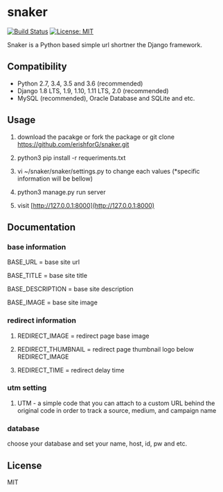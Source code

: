 # snaker

[![Build Status](https://travis-ci.org/erishforG/snaker.svg?branch=master)](https://travis-ci.org/erishforG/snaker)
[![License: MIT](https://img.shields.io/badge/License-MIT-yellow.svg)](https://github.com/erishforG/snaker/blob/master/LICENSE)

Snaker is a Python based simple url shortner the Django framework.

## Compatibility

* Python 2.7, 3.4, 3.5 and 3.6 (recommended)
* Django 1.8 LTS, 1.9, 1.10, 1.11 LTS, 2.0 (recommended)
* MySQL (recommended), Oracle Database and SQLite and etc.

## Usage

1) download the pacakge or fork the package or git clone https://github.com/erishforG/snaker.git

2) python3 pip install -r requeriments.txt

2) vi ~/snaker/snaker/settings.py to change each values (*specific information will be bellow)

3) python3 manage.py run server

4) visit [http://127.0.0.1:8000](http://127.0.0.1:8000)

## Documentation

### base information
BASE_URL = base site url

BASE_TITLE = base site title

BASE_DESCRIPTION = base site description

BASE_IMAGE = base site image

### redirect information
1) REDIRECT_IMAGE = redirect page base image

2) REDIRECT_THUMBNAIL = redirect page thumbnail logo below REDIRECT_IMAGE

3) REDIRECT_TIME = redirect delay time

### utm setting
1) UTM - a simple code that you can attach to a custom URL behind the original code in order to track a source, medium, and campaign name

### database
choose your database and set your name, host, id, pw and etc.

## License

MIT
